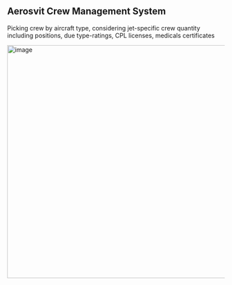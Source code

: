 <h2>Aerosvit Crew Management System</h2>

Picking crew by aircraft type, considering jet-specific crew quantity including positions, due type-ratings, CPL licenses, medicals certificates

<img width="753" height="539" alt="image" src="https://github.com/user-attachments/assets/e3084b69-e69d-4fac-9e70-3b5e7c0d6343" />

